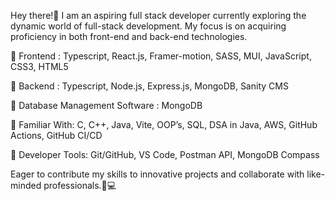 Hey there!👋 I am an aspiring full stack developer currently exploring the dynamic world of full-stack development. My focus is on acquiring proficiency in both front-end and back-end technologies. 

🌟 Frontend : Typescript, React.js, Framer-motion, SASS, MUI, JavaScript, CSS3, HTML5

🌟 Backend : Typescript, Node.js, Express.js, MongoDB, Sanity CMS

🌟 Database Management Software : MongoDB

🌟 Familiar With: C, C++, Java, Vite, OOP’s, SQL, DSA in Java, AWS, GitHub Actions, GitHub CI/CD

🌟 Developer Tools: Git/GitHub, VS Code, Postman API, MongoDB Compass

Eager to contribute my skills to innovative projects and collaborate with like-minded professionals.🌟💻

